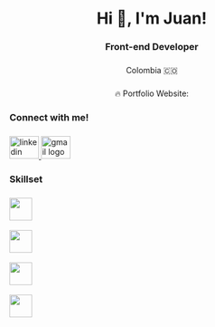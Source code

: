 <h1 align="center">Hi 👋, I'm Juan!</h1>

###

<h3 align="center"> Front-end Developer</h3>


###


<p align="center">Colombia 🇨🇴</p>

###

<div align="center">
    <p>🔥 Portfolio Website:
   <a href="https://juanrdeveloper.github.io/My-web-david/" target="_blank"></a>
      </p>
  </div>

  ###

<h3 align="left">Connect with me!</h3>

###

<div align="left">
  <a href="https://www.linkedin.com/in/juan-rengifo-702a6a306/" target="_blank">
    <img src="https://raw.githubusercontent.com/maurodesouza/profile-readme-generator/master/src/assets/icons/social/linkedin/default.svg" width="52" height="40" alt="linkedin logo"  />
  </a>
  <a href="mailto:medrandajuan843@gmail.com" target="_blank">
    <img src="https://raw.githubusercontent.com/maurodesouza/profile-readme-generator/master/src/assets/icons/social/gmail/default.svg" width="52" height="40" alt="gmail logo"  />
  </a>
</div>

###


<h3 align="left">Skillset</h3>

###

<div align="left">
  <a href="https://skillicons.dev">
    <img src="https://skillicons.dev/icons?i=html,css,javascript,react,nextjs"
     height="40" />
    <br></br>
    <img src="https://skillicons.dev/icons?i=tailwind,bootstrap,mui,sass,git,"
     height="40" />
    <br></br>
     <img src="https://skillicons.dev/icons?i=nodejs,express,firebase,mysql,figma,"
     height="40" />
       <br></br>
     <img src="https://skillicons.dev/icons?i=shadcn"
     height="40" />
  </a>
</p>

 
 
</div>

###
